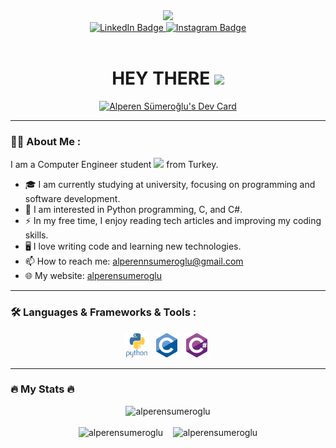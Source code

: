 <!--
**alperensumeroglu/alperensumeroglu** is a ✨ _special_ ✨ repository because its `README.md` (this file) appears on your GitHub profile.

Here are some ideas to get you started:

- 🔭 I’m currently working on ...
- 🌱 I’m currently learning ...
- 👯 I’m looking to collaborate on ...
- 🤔 I’m looking for help with ...
- 💬 Ask me about ...
- 📫 How to reach me: ...
- 😄 Pronouns: ...
- ⚡ Fun fact: ...
-->

<div id="header" align="center">
  <img src="https://media.giphy.com/media/SHjOSDkKZ18qOHA5B5/giphy.gif" width="100"/>

  <div id="badges">
  <a href="https://www.linkedin.com/in/alperensumeroglu/">
    <img src="https://img.shields.io/badge/LinkedIn-blue?style=for-the-badge&logo=linkedin&logoColor=white" alt="LinkedIn Badge"/>
  </a>
  <a href="https://www.instagram.com/alperen_sumeroglu/">
    <img src="https://img.shields.io/badge/Instagram-E4405F?style=for-the-badge&logo=instagram&logoColor=white" alt="Instagram Badge"/>
  </a>
</div>

<img src="https://komarev.com/ghpvc/?username=alperensumeroglu&style=flat-square&color=blue" alt=""/>

<h1>
  HEY THERE
  <img src="https://media.giphy.com/media/hvRJCLFzcasrR4ia7z/giphy.gif" width="30px"/>
</h1>

<a href="https://app.daily.dev/alperensumeroglu">
  <img src="https://api.daily.dev/devcards/v2/AdGr8J8AzXW7kvWDM87LO.png?type=default&r=ufg" width="356" alt="Alperen Sümeroğlu's Dev Card"/>
</a>

</div>

---

### :man_technologist: About Me :
I am a Computer Engineer student <img src="https://media.giphy.com/media/unxCGmTuBvwo2djRLA/giphy.gif" width="30"> from Turkey.

- 🎓 I am currently studying at university, focusing on programming and software development.
- :telescope: I am interested in Python programming, C, and C#.
- :zap: In my free time, I enjoy reading tech articles and improving my coding skills.
- 🖥️  I love writing code and learning new technologies.
- :mailbox: How to reach me: [alperennsumeroglu@gmail.com](mailto:alperennsumeroglu@gmail.com)
- 🌐 My website: [alperensumeroglu](https://bento.me/alperensumeroglu?fbclid=PAZXh0bgNhZW0CMTEAAabevZa9hfkoZ8pw51zu0tGwBFCldhYxIdbUWfmkTA8a6Ql5WTsDOBFT_oQ_aem_rbqIPC1dud-w6VsylGCoNQ)

---

### :hammer_and_wrench: Languages & Frameworks & Tools :

<div align="center">
   <img src="https://github.com/devicons/devicon/blob/master/icons/python/python-original-wordmark.svg" title="Python" alt="Python" width="40" height="40"/>&nbsp;
   <img src="https://github.com/devicons/devicon/blob/master/icons/c/c-original.svg" title="C" alt="C" width="40" height="40"/>&nbsp;
   <img src="https://github.com/devicons/devicon/blob/master/icons/csharp/csharp-original.svg" title="C#" alt="C#" width="40" height="40"/>&nbsp;
</div>

---

### :fire: My Stats :fire:
<div align="center">
  <img src="http://github-readme-streak-stats.herokuapp.com?user=alperensumeroglu&theme=dark&background=000000" alt="alperensumeroglu" />
</div>
<br>
<div align="center">
  <img src="https://github-readme-stats.vercel.app/api/top-langs/?username=alperensumeroglu&layout=compact&theme=vision-friendly-dark" alt="alperensumeroglu" /> &nbsp;&nbsp;
  <img src="https://github-readme-stats.vercel.app/api?username=alperensumeroglu&show_icons=true&theme=radical" alt="alperensumeroglu" />
</div>
